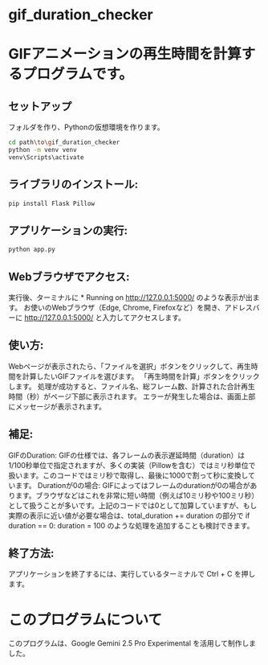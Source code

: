# gif_duration_checker

# GIFアニメーションの再生時間を計算するプログラムです。

## セットアップ
フォルダを作り、Pythonの仮想環境を作ります。

```bash
cd path\to\gif_duration_checker
python -m venv venv
venv\Scripts\activate
```
## ライブラリのインストール:

```bash
pip install Flask Pillow
```

## アプリケーションの実行:

```bash
python app.py
```

## Webブラウザでアクセス:
実行後、ターミナルに * Running on http://127.0.0.1:5000/ のような表示が出ます。
お使いのWebブラウザ（Edge, Chrome, Firefoxなど）を開き、アドレスバーに http://127.0.0.1:5000/ と入力してアクセスします。

## 使い方:
Webページが表示されたら、「ファイルを選択」ボタンをクリックして、再生時間を計算したいGIFファイルを選びます。
「再生時間を計算」ボタンをクリックします。
処理が成功すると、ファイル名、総フレーム数、計算された合計再生時間（秒）がページ下部に表示されます。
エラーが発生した場合は、画面上部にメッセージが表示されます。

## 補足:
GIFのDuration: GIFの仕様では、各フレームの表示遅延時間（duration）は1/100秒単位で指定されますが、多くの実装（Pillowを含む）ではミリ秒単位で扱います。このコードではミリ秒で取得し、最後に1000で割って秒に変換しています。
Durationが0の場合: GIFによってはフレームのdurationが0の場合があります。ブラウザなどはこれを非常に短い時間（例えば10ミリ秒や100ミリ秒）として扱うことが多いです。上記のコードでは0として加算していますが、もし実際の表示に近い値が必要な場合は、total_duration += duration の部分で if duration == 0: duration = 100 のような処理を追加することも検討できます。

## 終了方法:
アプリケーションを終了するには、実行しているターミナルで Ctrl + C を押します。

# このプログラムについて
このプログラムは、Google Gemini 2.5 Pro Experimental を活用して制作しました。
